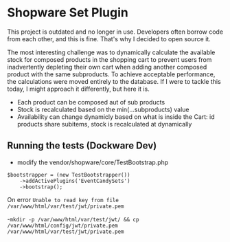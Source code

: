 # Shopware Set Plugin

This project is outdated and no longer in use. Developers often borrow code from each other, and this is fine. That's why I decided to open source it.

The most interesting challenge was to dynamically calculate the available stock for composed products in the shopping cart to prevent users from inadvertently depleting their own cart when adding another composed product with the same subproducts. To achieve acceptable performance, the calculations were moved entirely to the database. If I were to tackle this today, I might approach it differently, but here it is.

- Each product can be composed aut of sub products
- Stock is recalculated based on the min(...subproducts) value
- Availability can change dynamicly based on what is inside the Cart: id products share subitems, stock is recalculated at dynamically


## Running the tests (Dockware Dev)

- modify the vendor/shopware/core/TestBootstrap.php
``` 
$bootstrapper = (new TestBootstrapper())
    ->addActivePlugins('EventCandySets')
    ->bootstrap();
```

On error `Unable to read key from file /var/www/html/var/test/jwt/private.pem`

-`mkdir -p /var/www/html/var/test/jwt/ && cp /var/www/html/config/jwt/private.pem /var/www/html/var/test/jwt/private.pem`